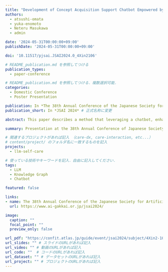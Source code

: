 ```yaml
---
title: "Development of Concept Acquisition Support Chatbot Empowered by Knowledge Graphs and Large Language Models"
authors:
  - atsushi-omata
  - yuka-enomoto
  - Neteru Masukawa
  - admin

date: '2024-05-31T00:00:00+09:00'
publishDate: '2024-05-31T00:00:00+09:00'

doi: '10.11517/pjsai.JSAI2024.0_4Xin2106'

# README_publication.md を参照してつける
publication_types: 
  - paper-conference

# README_publication.md を参照してつける．複数選択可能．
categories:
  - Domestic Conference
  - Poster Presentation

publication: In *The 38th Annual Conference of the Japanese Society for Artificial Intelligence, 2024* # 正式名称に変更
publication_short: In *JSAI 2024* # 正式名称に変更

abstract: This paper describes a method that leveraging a chatbot, enhanced by Knowledge Graphs and Large Language Models (LLMs), to facilitate the learning of specialized concepts. Addressing the challenge that cultural and linguistic differences pose in translating specialized terms, we utilize Knowledge Graphs to structure these concepts and incorporate them as external knowledge for LLM-based chatbots. This approach is applied to the concept of recovery, gaining prominence in Japan, through the development of a chatbot and a Knowledge Graph. Feedback from usability tests with university students has led to refinements in knowledge graphs the utilization and the design of prompts for better question answering. The findings confirm that this method enables users to acquire accurate concepts and information effectively, highlighting its potential in educational applications.

summary: Presentation at the 38th Annual Conference of Japanese Society for Artificial Intelligence (JSAI) in 2024. # 正式名称に変更

# 関連するプロジェクトがあれば記入 （care-dx, care-interaction, etc...）
# content/project/ のフォルダ名に一致するものを記入
projects:
  - llm-self-care

# 使っている技術やキーワードを記入．自由に記入してください．
tags:
  - LLM
  - Knowledge Graph
  - Chatbot

featured: false

links:
- name: The 38th Annual Conference of the Japanese Society for Artificial Intelligence, 2024 # 正式名称に変更
  url: https://www.ai-gakkai.or.jp/jsai2024/

image:
  caption: ""
  focal_point: ""
  preview_only: false

url_pdf: "https://confit.atlas.jp/guide/event/jsai2024/subject/4Xin2-106/detail?lang=ja"   # PDFのURLがあれば記入
url_slides: "" # スライドのURLがあれば記入
url_video: "" # 動画のURLがあれば記入
url_code: ""  # コードのURLがあれば記入
url_dataset: "" # データセットのURLがあれば記入
url_project: "" # プロジェクトのURLがあれば記入
---
```

